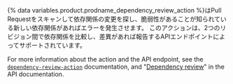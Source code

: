 {% data variables.product.prodname_dependency_review_action %}はPull Requestをスキャンして依存関係の変更を探し、脆弱性があることが知られている新しい依存関係があればエラーを発生させます。 このアクションは、2つのリビジョン間で依存関係を比較し、差異があれば報告するAPIエンドポイントによってサポートされています。

For more information about the action and the API endpoint, see the [`dependency-review-action`](https://github.com/actions/dependency-review-action) documentation, and "[Dependency review](/rest/dependency-graph/dependency-review)" in the API documentation.
